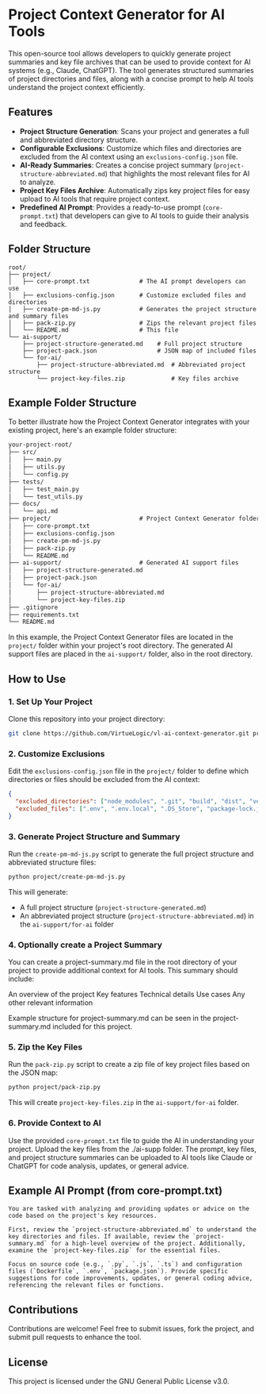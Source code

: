 # Project Context Generator for AI Tools

This open-source tool allows developers to quickly generate project summaries and key file archives that can be used to provide context for AI systems (e.g., Claude, ChatGPT). The tool generates structured summaries of project directories and files, along with a concise prompt to help AI tools understand the project context efficiently.

## Features

- **Project Structure Generation**: Scans your project and generates a full and abbreviated directory structure.
- **Configurable Exclusions**: Customize which files and directories are excluded from the AI context using an `exclusions-config.json` file.
- **AI-Ready Summaries**: Creates a concise project summary (`project-structure-abbreviated.md`) that highlights the most relevant files for AI to analyze.
- **Project Key Files Archive**: Automatically zips key project files for easy upload to AI tools that require project context.
- **Predefined AI Prompt**: Provides a ready-to-use prompt (`core-prompt.txt`) that developers can give to AI tools to guide their analysis and feedback.

## Folder Structure

```
root/
├── project/
│   ├── core-prompt.txt              # The AI prompt developers can use
│   ├── exclusions-config.json       # Customize excluded files and directories
│   ├── create-pm-md-js.py           # Generates the project structure and summary files
│   ├── pack-zip.py                  # Zips the relevant project files
│   └── README.md                    # This file
└── ai-support/
    ├── project-structure-generated.md    # Full project structure
    ├── project-pack.json                 # JSON map of included files
    └── for-ai/
        ├── project-structure-abbreviated.md  # Abbreviated project structure
        └── project-key-files.zip             # Key files archive
```

## Example Folder Structure

To better illustrate how the Project Context Generator integrates with your existing project, here's an example folder structure:

```markdown
your-project-root/
├── src/
│   ├── main.py
│   ├── utils.py
│   └── config.py
├── tests/
│   ├── test_main.py
│   └── test_utils.py
├── docs/
│   └── api.md
├── project/                         # Project Context Generator folder
│   ├── core-prompt.txt
│   ├── exclusions-config.json
│   ├── create-pm-md-js.py
│   ├── pack-zip.py
│   └── README.md
├── ai-support/                      # Generated AI support files
│   ├── project-structure-generated.md
│   ├── project-pack.json
│   └── for-ai/
│       ├── project-structure-abbreviated.md
│       └── project-key-files.zip
├── .gitignore
├── requirements.txt
└── README.md
```

In this example, the Project Context Generator files are located in the `project/` folder within your project's root directory. The generated AI support files are placed in the `ai-support/` folder, also in the root directory.

## How to Use

### 1. Set Up Your Project

Clone this repository into your project directory:

```bash
git clone https://github.com/VirtueLogic/vl-ai-context-generator.git project
```

### 2. Customize Exclusions

Edit the `exclusions-config.json` file in the `project/` folder to define which directories or files should be excluded from the AI context:

```json
{
  "excluded_directories": ["node_modules", ".git", "build", "dist", "venv"],
  "excluded_files": [".env", ".env.local", ".DS_Store", "package-lock.json", "yarn.lock", "*.pyc", "*.class"]
}
```

### 3. Generate Project Structure and Summary

Run the `create-pm-md-js.py` script to generate the full project structure and abbreviated structure files:

```bash
python project/create-pm-md-js.py
```

This will generate:
- A full project structure (`project-structure-generated.md`)
- An abbreviated project structure (`project-structure-abbreviated.md`) in the `ai-support/for-ai` folder


### 4. Optionally create a Project Summary
You can create a project-summary.md file in the root directory of your project to provide additional context for AI tools. This summary should include:

An overview of the project
Key features
Technical details
Use cases
Any other relevant information

Example structure for project-summary.md can be seen in the project-summary.md included for this project.

### 5. Zip the Key Files

Run the `pack-zip.py` script to create a zip file of key project files based on the JSON map:

```bash
python project/pack-zip.py
```

This will create `project-key-files.zip` in the `ai-support/for-ai` folder.

### 6. Provide Context to AI

Use the provided `core-prompt.txt` file to guide the AI in understanding your project. Upload the key files from the ./ai-supp folder. The prompt, key files, and project structure summaries can be uploaded to AI tools like Claude or ChatGPT for code analysis, updates, or general advice.

## Example AI Prompt (from core-prompt.txt)

```
You are tasked with analyzing and providing updates or advice on the code based on the project's key resources. 

First, review the `project-structure-abbreviated.md` to understand the key directories and files. If available, review the `project-summary.md` for a high-level overview of the project. Additionally, examine the `project-key-files.zip` for the essential files.

Focus on source code (e.g., `.py`, `.js`, `.ts`) and configuration files (`Dockerfile`, `.env`, `package.json`). Provide specific suggestions for code improvements, updates, or general coding advice, referencing the relevant files or functions.
```

## Contributions

Contributions are welcome! Feel free to submit issues, fork the project, and submit pull requests to enhance the tool.

## License

This project is licensed under the GNU General Public License v3.0.
